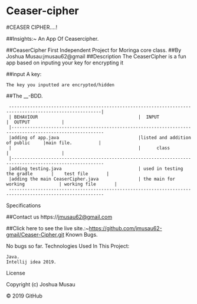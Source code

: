 # Ceaser-cipher
#CEASER CIPHER....!

##Insights:~ An App Of Ceasercipher.

##CeaserCipher First Independent Project for Moringa core class. ##By Joshua Musau:jmusau62@gmail ##Description The CeaserCipher is a fun app based on inputing your key for encrypting it

##input A key:

    The key you inputted are encrypted/hidden

##The __-BDD.

     ---------------------------------------------------------------------------------------------------------|
     | BEHAVIOUR                                      |  INPUT                           |  OUTPUT            |
     |---------------------------------------------------------------------------------------------------------
     |adding of app.java                              |listed and addition of public     |main file.          |
     |                                                |      class                       |                    |
     |---------------------------------------------------------------------------------------------------------
     |adding testing.java                             | used in testing the gradle       |    test file       |
     |adding the main CeaserCipher.java               | the main for working             | working file       |
     ----------------------------------------------------------------------------------------------------------

Specifications

##Contact us https://jmusau62@gmail.com

##Click here to see the live site.:~https://github.com/jmusau62-gmail/Ceaser-Cipher.git
Known Bugs.

No bugs so far.
Technologies Used In This Project:

    Java.
    Intellij idea 2019.

License

Copyright (c) Joshua Musau

© 2019 GitHub